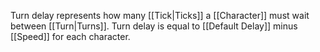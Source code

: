 Turn delay represents how many [[Tick|Ticks]] a [[Character]] must wait between [[Turn|Turns]]. Turn delay is equal to [[Default Delay]] minus [[Speed]] for each character.